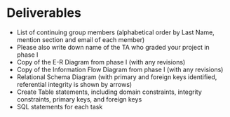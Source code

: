 # Deliverables #

  * List of continuing group members (alphabetical order by Last Name, mention section and email of each member)
  * Please also write down name of the TA who graded your project in phase I
  * Copy of the E-R Diagram from phase I (with any revisions)
  * Copy of the Information Flow Diagram from phase I (with any revisions)
  * Relational Schema Diagram (with primary and foreign keys identified, referential integrity is shown by arrows)
  * Create Table statements, including domain constraints, integrity constraints, primary keys, and foreign keys
  * SQL statements for each task